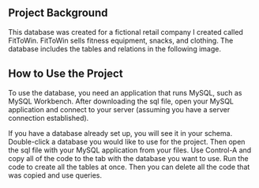 ## Project Background
This database was created for a fictional retail company I created called FitToWin.
FitToWin sells fitness equipment, snacks, and clothing.
The database includes the tables and relations in the following image.

## How to Use the Project
To use the database, you need an application that runs MySQL, such as MySQL Workbench.
After downloading the sql file, open your MySQL application and connect to your server (assuming you have a server connection established).

If you have a database already set up, you will see it in your schema.
Double-click a database you would like to use for the project.
Then open the sql file with your MySQL application from your files.
Use Control-A and copy all of the code to the tab with the database you want to use.
Run the code to create all the tables at once. Then you can delete all the code that was copied and use queries.
